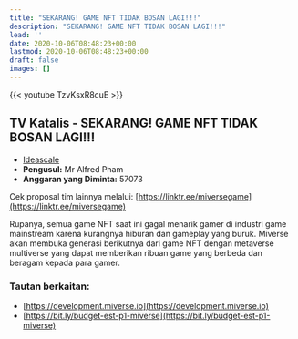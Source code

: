 ```yaml
---
title: "SEKARANG! GAME NFT TIDAK BOSAN LAGI!!!"
description: "SEKARANG! GAME NFT TIDAK BOSAN LAGI!!!"
lead: ''
date: 2020-10-06T08:48:23+00:00
lastmod: 2020-10-06T08:48:23+00:00
draft: false
images: []
---
```


{{<  youtube TzvKsxR8cuE >}}

## TV Katalis - SEKARANG! GAME NFT TIDAK BOSAN LAGI!!!

- [Ideascale](https://cardano.ideascale.com/c/idea/417249)
- **Pengusul:** Mr Alfred Pham
- **Anggaran yang Diminta:** 57073

Cek proposal tim lainnya melalui: [https://linktr.ee/miversegame](https://linktr.ee/miversegame)

Rupanya, semua game NFT saat ini gagal menarik gamer di industri game mainstream karena kurangnya hiburan dan gameplay yang buruk. Miverse akan membuka generasi berikutnya dari game NFT dengan metaverse multiverse yang dapat memberikan ribuan game yang berbeda dan beragam kepada para gamer.

### Tautan berkaitan:

- [https://development.miverse.io](https://development.miverse.io)
- [https://bit.ly/budget-est-p1-miverse](https://bit.ly/budget-est-p1-miverse)
